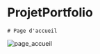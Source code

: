 # ProjetPortfolio

	# Page d'accueil

![page_accueil](https://user-images.githubusercontent.com/40861838/88177362-05b9a780-cc29-11ea-9bcd-7ca29d53e792.PNG)